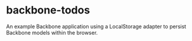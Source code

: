 backbone-todos
==============

An example Backbone application using a LocalStorage adapter to persist Backbone models within the browser.
